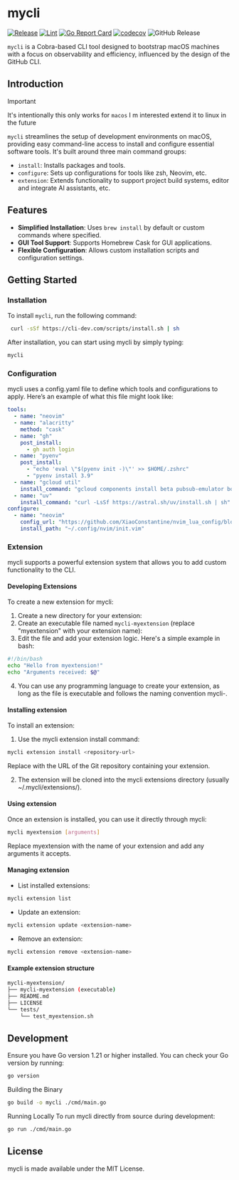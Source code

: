 # mycli


[![Release](https://github.com/XiaoConstantine/mycli/actions/workflows/release.yml/badge.svg)](https://github.com/XiaoConstantine/mycli/actions/workflows/release.yml)
[![Lint](https://github.com/XiaoConstantine/mycli/actions/workflows/lint.yml/badge.svg)](https://github.com/XiaoConstantine/mycli/actions/workflows/lint.yml)
[![Go Report Card](https://goreportcard.com/badge/github.com/XiaoConstantine/mycli)](https://goreportcard.com/report/github.com/XiaoConstantine/mycli)
[![codecov](https://codecov.io/gh/XiaoConstantine/mycli/graph/badge.svg?token=XL61J6R9T1)](https://codecov.io/gh/XiaoConstantine/mycli)
![GitHub Release](https://img.shields.io/github/v/release/XiaoConstantine/mycli)



`mycli` is a Cobra-based CLI tool designed to bootstrap macOS machines with a focus on observability and efficiency, influenced by the design of the GitHub CLI.


## Introduction

>[!IMPORTANT]
>It's intentionally this only works for `macos` I m interested extend it to linux in the future


`mycli` streamlines the setup of development environments on macOS, providing easy command-line access to install and configure essential software tools. It's built around three main command groups:

- `install`: Installs packages and tools.
- `configure`: Sets up configurations for tools like zsh, Neovim, etc.
- `extension`: Extends functionality to support project build systems, editor and integrate AI assistants, etc.

## Features

- **Simplified Installation**: Uses `brew install` by default or custom commands where specified.
- **GUI Tool Support**: Supports Homebrew Cask for GUI applications.
- **Flexible Configuration**: Allows custom installation scripts and configuration settings.

## Getting Started

### Installation

To install `mycli`, run the following command:

```bash
 curl -sSf https://cli-dev.com/scripts/install.sh | sh
```

After installation, you can start using mycli by simply typing:

```bash
mycli
```

### Configuration
mycli uses a config.yaml file to define which tools and configurations to apply. Here’s an example of what this file might look like:

```yaml
tools:
  - name: "neovim"
  - name: "alacritty"
    method: "cask"
  - name: "gh"
    post_install:
      - gh auth login
  - name: "pyenv"
    post_install:
      - "echo 'eval \"$(pyenv init -)\"' >> $HOME/.zshrc"
      - "pyenv install 3.9"
  - name: "gcloud util"
    install_command: "gcloud components install beta pubsub-emulator bq cloud_sql_proxy gke-gcloud-auth-plugin"
  - name: "uv"
    install_command: "curl -LsSf https://astral.sh/uv/install.sh | sh"
configure:
  - name: "neovim"
    config_url: "https://github.com/XiaoConstantine/nvim_lua_config/blob/master/init.lua"
    install_path: "~/.config/nvim/init.vim"
```

### Extension
mycli supports a powerful extension system that allows you to add custom functionality to the CLI.

#### Developing Extensions

To create a new extension for mycli:

1. Create a new directory for your extension:
2. Create an executable file named `mycli-myextension` (replace "myextension" with your extension name):
3. Edit the file and add your extension logic. Here's a simple example in bash:
```bash
#!/bin/bash
echo "Hello from myextension!"
echo "Arguments received: $@"
```
4. You can use any programming language to create your extension, as long as the file is executable and follows the naming convention mycli-<extensionname>.

#### Installing extension
To install an extension:

1. Use the mycli extension install command:
```bash
mycli extension install <repository-url>
```
Replace <repository-url> with the URL of the Git repository containing your extension.

2. The extension will be cloned into the mycli extensions directory (usually ~/.mycli/extensions/).

#### Using extension
Once an extension is installed, you can use it directly through mycli:
```bash
mycli myextension [arguments]
```

Replace myextension with the name of your extension and add any arguments it accepts.

#### Managing extension
* List installed extensions:
```bash
mycli extension list
```

* Update an extension:
```bash
mycli extension update <extension-name>
```

* Remove an extension:
```bash
mycli extension remove <extension-name>
```

#### Example extension structure
```bash
mycli-myextension/
├── mycli-myextension (executable)
├── README.md
├── LICENSE
└── tests/
    └── test_myextension.sh
```

## Development
Ensure you have Go version 1.21 or higher installed. You can check your Go version by running:

```bash
go version
```

Building the Binary

```bash
go build -o mycli ./cmd/main.go
```

Running Locally
To run mycli directly from source during development:

```bash
go run ./cmd/main.go
```

## License

mycli is made available under the MIT License.
